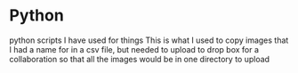 # Python
python scripts I have used for things
This is what I used to copy images that I had a name for in a csv file, but needed to upload to drop box for a collaboration so that
all the images would be in one directory to upload
